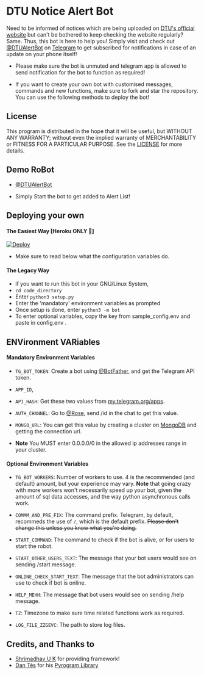 # DTU Notice Alert Bot

Need to be informed of notices which are being uploaded on [DTU's official website](https://dtu.ac.in) but can't be bothered to keep checking the website regularly? Same. Thus, this bot is here to help you! Simply visit and check out [@DTUAlertBot](https://telegram.dog/DTUAlertBot) on [Telegram](https://telegram.org/) to get subscribed for notifications in case of an update on your phone itself! 

* Please make sure the bot is unmuted and telegram app is allowed to send notification for the bot to function as required!

* If you want to create your own bot with customised messages, commands and new functions, make sure to fork and star the repository. You can use the following methods to deploy the bot!


## License

This program is distributed in the hope that it will be useful, but WITHOUT ANY WARRANTY; without even the implied warranty of MERCHANTABILITY or FITNESS FOR A PARTICULAR PURPOSE. See the [LICENSE](./LICENSE) for more details.


## Demo RoBot

- [@DTUAlertBot](https://telegram.dog/DTUAlertBot)

- Simply Start the bot to get added to Alert List!


## Deploying your own

#### The Easiest Way [Heroku ONLY 👾]

[![Deploy](https://www.herokucdn.com/deploy/button.svg)](https://heroku.com/deploy)

* Make sure to read below what the configuration variables do.

#### The Legacy Way

- if you want to run this bot in your GNU/Linux System,
- `cd code_directory`
- Enter `python3 setup.py`
- Enter the 'mandatory' environment variables as prompted
- Once setup is done, enter `python3 -m bot`
- To enter optional variables, copy the key from sample_config.env and paste in config.env .

## ENVironment VARiables

#### Mandatory Environment Variables

* `TG_BOT_TOKEN`: Create a bot using [@BotFather](https://telegram.dog/BotFather), and get the Telegram API token.

* `APP_ID`,
* `API_HASH`: Get these two values from [my.telegram.org/apps](https://my.telegram.org/apps).

* `AUTH_CHANNEL`:
Go to [@Rose](https://telegram.dog/MissRose_bot), send /id in the chat to get this value.

* `MONGO_URL`: You can get this value by creating a cluster on [MongoDB](https://mongodb.com) and getting the connection url.
- __Note__ You MUST enter 0.0.0.0/0 in the allowed ip addresses range in your cluster.

#### Optional Environment Variables

* `TG_BOT_WORKERS`: Number of workers to use. 4 is the recommended (and default) amount, but your experience may vary.
 __Note__ that going crazy with more workers won't necessarily speed up your bot, given the amount of sql data accesses, and the way python asynchronous calls work.

* `COMMM_AND_PRE_FIX`: The command prefix. Telegram, by default, recommeds the use of `/`, which is the default prefix. ~~Please don't change this unless you know what you're doing.~~

* `START_COMMAND`: The command to check if the bot is alive, or for users to start the robot.

* `START_OTHER_USERS_TEXT`: The message that your bot users would see on sending /start message.

* `ONLINE_CHECK_START_TEXT`: The message that the bot administrators can use to check if bot is online.

* `HELP_MEHH`: The message that bot users would see on sending /help message.

* `TZ`: Timezone to make sure time related functions work as required.

* `LOG_FILE_ZZGEVC`: The path to store log files.

## Credits, and Thanks to

* [Shrimadhav U K](https://telegram.dog/SpEcHiDe) for providing framework!
* [Dan Tès](https://telegram.dog/haskell) for his [Pyrogram Library](https://github.com/pyrogram/pyrogram)
